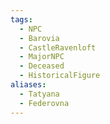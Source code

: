 ```yaml
---
tags:
  - NPC
  - Barovia
  - CastleRavenloft
  - MajorNPC
  - Deceased
  - HistoricalFigure
aliases:
  - Tatyana
  - Federovna
---
```

